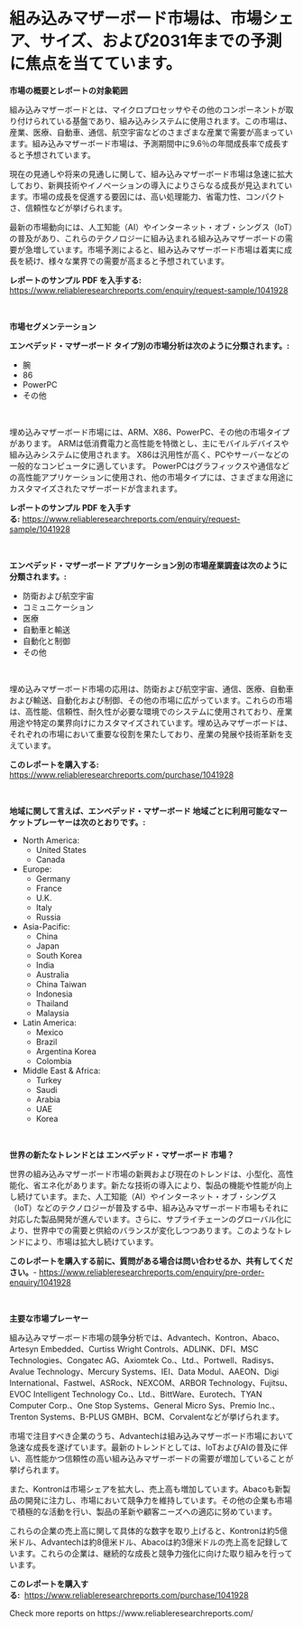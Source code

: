 <p><h1>組み込みマザーボード市場は、市場シェア、サイズ、および2031年までの予測に焦点を当てています。</h1></p><p><strong>市場の概要とレポートの対象範囲</strong></p>
<p><p>組み込みマザーボードとは、マイクロプロセッサやその他のコンポーネントが取り付けられている基盤であり、組み込みシステムに使用されます。この市場は、産業、医療、自動車、通信、航空宇宙などのさまざまな産業で需要が高まっています。組み込みマザーボード市場は、予測期間中に9.6％の年間成長率で成長すると予想されています。</p><p>現在の見通しや将来の見通しに関して、組み込みマザーボード市場は急速に拡大しており、新興技術やイノベーションの導入によりさらなる成長が見込まれています。市場の成長を促進する要因には、高い処理能力、省電力性、コンパクトさ、信頼性などが挙げられます。</p><p>最新の市場動向には、人工知能（AI）やインターネット・オブ・シングス（IoT）の普及があり、これらのテクノロジーに組み込まれる組み込みマザーボードの需要が急増しています。市場予測によると、組み込みマザーボード市場は着実に成長を続け、様々な業界での需要が高まると予想されています。</p></p>
<p><strong>レポートのサンプル PDF を入手する:</strong> <a href="https://www.reliableresearchreports.com/enquiry/request-sample/1041928">https://www.reliableresearchreports.com/enquiry/request-sample/1041928</a></p>
<p>&nbsp;</p>
<p><strong>市場セグメンテーション</strong></p>
<p><strong>エンベデッド・マザーボード タイプ別の市場分析は次のように分類されます。:</strong></p>
<p><ul><li>腕</li><li>86</li><li>PowerPC</li><li>その他</li></ul></p>
<p>&nbsp;</p>
<p><p>埋め込みマザーボード市場には、ARM、X86、PowerPC、その他の市場タイプがあります。 ARMは低消費電力と高性能を特徴とし、主にモバイルデバイスや組み込みシステムに使用されます。 X86は汎用性が高く、PCやサーバーなどの一般的なコンピュータに適しています。 PowerPCはグラフィックスや通信などの高性能アプリケーションに使用され、他の市場タイプには、さまざまな用途にカスタマイズされたマザーボードが含まれます。</p></p>
<p><strong>レポートのサンプル PDF を入手する:</strong>&nbsp;<a href="https://www.reliableresearchreports.com/enquiry/request-sample/1041928">https://www.reliableresearchreports.com/enquiry/request-sample/1041928</a></p>
<p>&nbsp;</p>
<p><strong> エンベデッド・マザーボード アプリケーション別の市場産業調査は次のように分類されます。:</strong></p>
<p><ul><li>防衛および航空宇宙</li><li>コミュニケーション</li><li>医療</li><li>自動車と輸送</li><li>自動化と制御</li><li>その他</li></ul></p>
<p>&nbsp;</p>
<p><p>埋め込みマザーボード市場の応用は、防衛および航空宇宙、通信、医療、自動車および輸送、自動化および制御、その他の市場に広がっています。これらの市場は、高性能、信頼性、耐久性が必要な環境でのシステムに使用されており、産業用途や特定の業界向けにカスタマイズされています。埋め込みマザーボードは、それぞれの市場において重要な役割を果たしており、産業の発展や技術革新を支えています。</p></p>
<p><strong>このレポートを購入する:</strong>&nbsp; <a href="https://www.reliableresearchreports.com/purchase/1041928">https://www.reliableresearchreports.com/purchase/1041928</a></p>
<p>&nbsp;</p>
<p><strong>地域に関して言えば、エンベデッド・マザーボード 地域ごとに利用可能なマーケットプレーヤーは次のとおりです。:</strong></p>
<p><ul>
    <li>
        North America:
        <ul>
            <li>United States</li>
            <li>Canada</li>
        </ul>
    </li>
    <li>
        Europe:
        <ul>
            <li>Germany</li>
            <li>France</li>
            <li>U.K.</li>
            <li>Italy</li>
            <li>Russia</li>
        </ul>
    </li>
    <li>
        Asia-Pacific:
        <ul>
            <li>China</li>
            <li>Japan</li>
            <li>South Korea</li>
            <li>India</li>
            <li>Australia</li>
            <li>China Taiwan</li>
            <li>Indonesia</li>
            <li>Thailand</li>
            <li>Malaysia</li>
        </ul>
    </li>
    <li>
        Latin America:
        <ul>
            <li>Mexico</li>
            <li>Brazil</li>
            <li>Argentina Korea</li>
            <li>Colombia</li>
        </ul>
    </li>
    <li>
        Middle East & Africa:
        <ul>
            <li>Turkey</li>
            <li>Saudi</li>
            <li>Arabia</li>
            <li>UAE</li>
            <li>Korea</li>
        </ul>
    </li>
    </ul></p>
<p>&nbsp;</p>
<p><strong>世界の新たなトレンドとは エンベデッド・マザーボード 市場？</strong></p>
<p><p>世界の組み込みマザーボード市場の新興および現在のトレンドは、小型化、高性能化、省エネ化があります。新たな技術の導入により、製品の機能や性能が向上し続けています。また、人工知能（AI）やインターネット・オブ・シングス（IoT）などのテクノロジーが普及する中、組み込みマザーボード市場もそれに対応した製品開発が進んでいます。さらに、サプライチェーンのグローバル化により、世界中での需要と供給のバランスが変化しつつあります。このようなトレンドにより、市場は拡大し続けています。</p></p>
<p><strong>このレポートを購入する前に、質問がある場合は問い合わせるか、共有してください。</strong>- <a href="https://www.reliableresearchreports.com/enquiry/pre-order-enquiry/1041928">https://www.reliableresearchreports.com/enquiry/pre-order-enquiry/1041928</a></p>
<p>&nbsp;</p>
<p><strong>主要な市場プレーヤー</strong></p>
<p><p>組み込みマザーボード市場の競争分析では、Advantech、Kontron、Abaco、Artesyn Embedded、Curtiss Wright Controls、ADLINK、DFI、MSC Technologies、Congatec AG、Axiomtek Co.、Ltd.、Portwell、Radisys、Avalue Technology、Mercury Systems、IEI、Data Modul、AAEON、Digi International、Fastwel、ASRock、NEXCOM、ARBOR Technology、Fujitsu、EVOC Intelligent Technology Co.、Ltd.、BittWare、Eurotech、TYAN Computer Corp.、One Stop Systems、General Micro Sys、Premio Inc.、Trenton Systems、B-PLUS GMBH、BCM、Corvalentなどが挙げられます。</p><p>市場で注目すべき企業のうち、Advantechは組み込みマザーボード市場において急速な成長を遂げています。最新のトレンドとしては、IoTおよびAIの普及に伴い、高性能かつ信頼性の高い組み込みマザーボードの需要が増加していることが挙げられます。</p><p>また、Kontronは市場シェアを拡大し、売上高も増加しています。Abacoも新製品の開発に注力し、市場において競争力を維持しています。その他の企業も市場で積極的な活動を行い、製品の革新や顧客ニーズへの適応に努めています。</p><p>これらの企業の売上高に関して具体的な数字を取り上げると、Kontronは約5億米ドル、Advantechは約8億米ドル、Abacoは約3億米ドルの売上高を記録しています。これらの企業は、継続的な成長と競争力強化に向けた取り組みを行っています。</p></p>
<p><strong>このレポートを購入する:</strong>&nbsp;&nbsp;<a href="https://www.reliableresearchreports.com/purchase/1041928">https://www.reliableresearchreports.com/purchase/1041928</a></p>
<p>Check more reports on https://www.reliableresearchreports.com/</p>